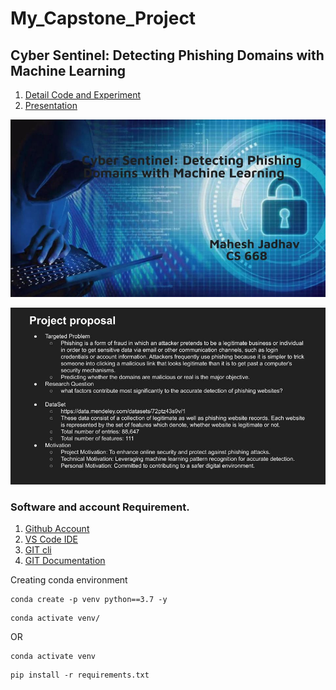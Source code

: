 # My_Capstone_Project
## Cyber Sentinel: Detecting Phishing Domains with Machine Learning
1. [Detail Code and Experiment](https://github.com/mahesh15698/My_Capstone_Project/blob/main/EDA.ipynb)
2. [Presentation](https://github.com/mahesh15698/My_Capstone_Project/blob/main/Presentation/Mahesh_Jadhav_CS668_Presentation.pptx.pdf)

![Project Title](https://github.com/mahesh15698/My_Capstone_Project/blob/main/Presentation/ProblemStamentMaheshJAdhav.jpg)


![Problem Statement](https://github.com/mahesh15698/My_Capstone_Project/blob/main/Presentation/ProblemStamentMaheshJAdhav%20(1).jpg)


### Software and account Requirement.

1. [Github Account](https://github.com)
2. [VS Code IDE](https://code.visualstudio.com/download)
3. [GIT cli](https://git-scm.com/downloads)
4. [GIT Documentation](https://git-scm.com/docs/gittutorial)


Creating conda environment
```
conda create -p venv python==3.7 -y
```
```
conda activate venv/
```
OR 
```
conda activate venv
```
```
pip install -r requirements.txt
```